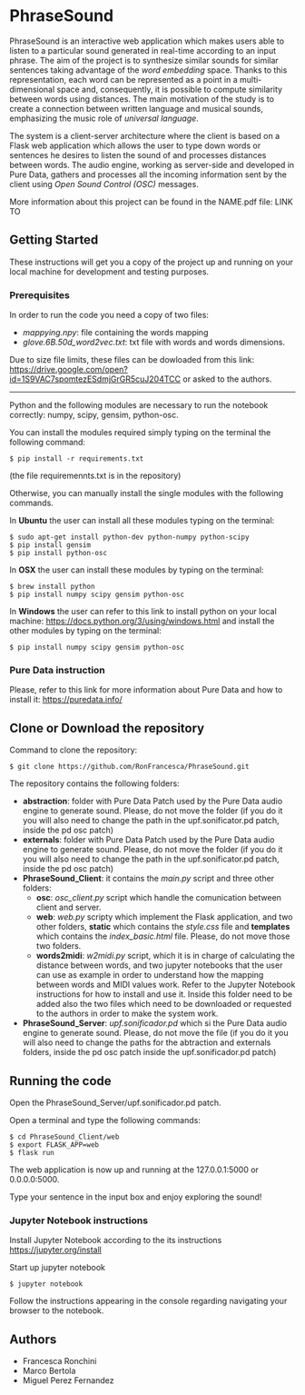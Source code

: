 # PhraseSound

PhraseSound is an interactive web application which makes users able to listen to a particular sound generated in real-time according to an input phrase. The aim of the project is to synthesize similar sounds for similar sentences taking advantage of the *word embedding* space. Thanks to this representation, each word can be represented as a point in a multi-dimensional space and, consequently, it is possible to compute similarity between words using distances. The main motivation of the study is to create a connection between written language and musical sounds, emphasizing the music role of *universal language*.

The system is a client-server architecture where the client is based on a Flask web application which allows the user to type down words or sentences he desires to listen the sound of and processes distances between words. The audio engine, working as server-side and developed in Pure Data, gathers and processes all the incoming information sent by the client using *Open Sound Control (OSC)* messages.

More information about this project can be found in the NAME.pdf file: LINK TO

## Getting Started

These instructions will get you a copy of the project up and running on your local machine for development and testing purposes. 

### Prerequisites

In order to run the code you need a copy of two files: 
- *mappying.npy*: file containing the words mapping
- *glove.6B.50d_word2vec.txt*: txt file with words and words dimensions. 



Due to size file limits, these files can be dowloaded from this link: https://drive.google.com/open?id=1S9VAC7spomtezESdmjGrGR5cuJ204TCC or asked to the authors. 


-------------------------------------------------------------------------------------------------------------------

Python and the following modules are necessary to run the notebook correctly: numpy, scipy, gensim, python-osc. 

You can install the modules required simply typing on the terminal the following command: 

```
$ pip install -r requirements.txt
```
(the file requiremennts.txt is in the repository)

Otherwise, you can manually install the single modules with the following commands.  

In **Ubuntu** the user can install all these modules typing on the terminal:
```
$ sudo apt-get install python-dev python-numpy python-scipy 
$ pip install gensim
$ pip install python-osc
```

In **OSX** the user can install these modules by typing on the terminal:

```
$ brew install python
$ pip install numpy scipy gensim python-osc
````

In **Windows** the user can refer to this link to install python on your local machine: https://docs.python.org/3/using/windows.html and install the other modules by typing on the terminal: 

```
$ pip install numpy scipy gensim python-osc
```

### Pure Data instruction

Please, refer to this link for more information about Pure Data and how to install it: https://puredata.info/ 


## Clone or Download the repository 

Command to clone the repository:
```
$ git clone https://github.com/RonFrancesca/PhraseSound.git
```

The repository contains the following folders: 
- **abstraction**: folder with Pure Data Patch used by the Pure Data audio engine to generate sound. Please, do not move the folder (if you do it you will also need to change the path in the upf.sonificator.pd patch, inside the pd osc patch)
- **externals**: folder with Pure Data Patch used by the Pure Data audio engine to generate sound. Please, do not move the folder (if you do it you will also need to change the path in the upf.sonificator.pd patch, inside the pd osc patch)
- **PhraseSound_Client**: it contains the *main.py* script and three other folders:
  - **osc**: *osc_client.py* script which handle the comunication between client and server.
  - **web**: *web.py* scripty which implement the Flask application, and two other folders, **static** which contains the *style.css* file and **templates** which contains the *index_basic.html* file. Please, do not move those two folders. 
  - **words2midi**: *w2midi.py* script, which it is in charge of calculating the distance between words, and two jupyter notebooks that the user can use as example in order to understand how the mapping between words and MIDI values work. Refer to the Jupyter Notebook instructions for how to install and use it. 
  Inside this folder need to be added also the two files which need to be downloaded or requested to the authors in order to make the system work. 
- **PhraseSound_Server**: *upf.sonificador.pd* which si the Pure Data audio engine to generate sound. Please, do not move the file (if you do it you will also need to change the paths for the abtraction and externals folders, inside the pd osc patch inside the upf.sonificador.pd patch)

## Running the code

Open the PhraseSound_Server/upf.sonificador.pd patch. 

Open a terminal and type the following commands: 
```
$ cd PhraseSound_Client/web
$ export FLASK_APP=web
$ flask run
```

The web application is now up and running at the 127.0.0.1:5000 or 0.0.0.0:5000. 

Type your sentence in the input box and enjoy exploring the sound!

### Jupyter Notebook instructions
Install Jupyter Notebook according to the its instructions https://jupyter.org/install

Start up jupyter notebook

```
$ jupyter notebook
```

Follow the instructions appearing in the console regarding navigating your browser to the notebook.


## Authors 
- Francesca Ronchini
- Marco Bertola 
- Miguel Perez Fernandez


